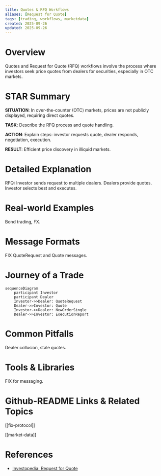 ```yaml
---
title: Quotes & RFQ Workflows
aliases: [Request for Quote]
tags: [trading, workflows, marketdata]
created: 2025-09-26
updated: 2025-09-26
---
```


# Overview

Quotes and Request for Quote (RFQ) workflows involve the process where investors seek price quotes from dealers for securities, especially in OTC markets.

# STAR Summary

**SITUATION**: In over-the-counter (OTC) markets, prices are not publicly displayed, requiring direct quotes.

**TASK**: Describe the RFQ process and quote handling.

**ACTION**: Explain steps: investor requests quote, dealer responds, negotiation, execution.

**RESULT**: Efficient price discovery in illiquid markets.

# Detailed Explanation

RFQ: Investor sends request to multiple dealers. Dealers provide quotes. Investor selects best and executes.

# Real-world Examples

Bond trading, FX.

# Message Formats

FIX QuoteRequest and Quote messages.

# Journey of a Trade

```mermaid
sequenceDiagram
    participant Investor
    participant Dealer
    Investor->>Dealer: QuoteRequest
    Dealer->>Investor: Quote
    Investor->>Dealer: NewOrderSingle
    Dealer->>Investor: ExecutionReport
```

# Common Pitfalls

Dealer collusion, stale quotes.

# Tools & Libraries

FIX for messaging.

# Github-README Links & Related Topics

[[fix-protocol]]

[[market-data]]

# References

- [Investopedia: Request for Quote](https://www.investopedia.com/terms/r/request-for-quote-rfq.asp)